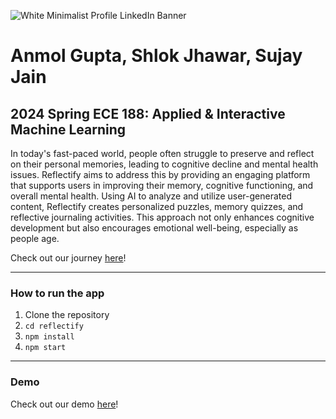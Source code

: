 ![White Minimalist Profile LinkedIn Banner](https://github.com/shlokj/reflectify/assets/91845982/3df02650-f9d4-4e88-8ed0-8f4e822b2c24)

# Anmol Gupta, Shlok Jhawar, Sujay Jain
## 2024 Spring ECE 188: Applied & Interactive Machine Learning

In today's fast-paced world, people often struggle to preserve and reflect on their personal memories, leading to cognitive decline and mental health issues. Reflectify aims to address this by providing an engaging platform that supports users in improving their memory, cognitive functioning, and overall mental health. Using AI to analyze and utilize user-generated content, Reflectify creates personalized puzzles, memory quizzes, and reflective journaling activities. This approach not only enhances cognitive development but also encourages emotional well-being, especially as people age.

Check out our journey [here](https://www.notion.so/uclahci/Project-Reflectify-Anmol-Gupta-Shlok-Jhawar-Sujay-Jain-f3ee53938a3b413694bb22f36fa012bb?pvs=4)!

***
### How to run the app
1. Clone the repository 
2. `cd reflectify`
3. `npm install`
4. `npm start`

***
### Demo
Check out our demo [here](https://youtu.be/UfW1rt-MDkw)!

